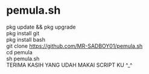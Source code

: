 # pemula.sh                                      
pkg update && pkg upgrade                            
pkg install git                                  
pkg install bash                                 
git clone https://github.com/MR-SADBOY01/pemula.sh     
cd pemula                               
sh pemula.sh                                     
TERIMA KASIH YANG UDAH MAKAI SCRIPT KU ^_^
